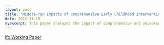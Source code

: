 ```yaml
---
layout: post
title: "Middle-run Impacts of Comprehensive Early Childhood Interventions: Evidence from a Pioneer Program in Chile"
date: 2022-11-15
myexcerpt: This paper analyzes the impact of comprehensive and universal early childhood development programs on outcomes in middle childhood. I exploit the birth eligibility cutoff of a pioneer intervention of this type in Chile and use administrative data on grade point averages, standardized test scores, and an extensive early childhood development survey. Program exposure raises standardized math scores by 1.8 percent of a standard deviation, standardized reading scores by 4.0 percent of a standard deviation and grade point averages by 0.03 percent of a standard deviation. However, the effect is less pronounced for girls and socioeconomically vulnerable children. Impacts on several other child development outcomes also differ by gender and socioeconomic status. *(Forthcoming at Journal of Population Economics)*  
---
```


[ifo Working Paper](https://www.ifo.de/publikationen/2022/working-paper/middle-run-impacts-comprehensive-early-childhood-interventions)

<object data="/images/ChCC_Single_Authored_RDD_WP_Version_final.pdf" width="1000" height="1000" type='application/pdf'></object>



